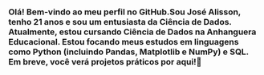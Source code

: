 ### Olá! Bem-vindo ao meu perfil no GitHub.Sou José Alisson, tenho 21 anos e sou um entusiasta da Ciência de Dados. Atualmente, estou cursando Ciência de Dados na Anhanguera Educacional. Estou focando meus estudos em linguagens como Python (incluindo Pandas, Matplotlib e NumPy) e SQL. Em breve, você verá projetos práticos por aqui!👋

<!--
**alissonvrt/alissonvrt** is a ✨ _special_ ✨ repository because its `README.md` (this file) appears on your GitHub profile.

Here are some ideas to get you started:

- 🔭 Atualmente trabalho no grupo carrefour brasil, atuando como fiscal/prevenção de perdas...
- 🌱 python(pandas, matplotlib, numpy) e SQL...
- 👯 I’m looking to collaborate on ...
- 🤔 I’m looking for help with ...
- 💬 Ask me about ...
- 📫 How to reach me: ...
- 😄 Pronouns: ...
- ⚡ Fun fact: ...
-->
